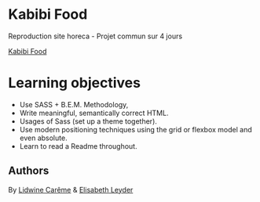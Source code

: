 # Kabibi Food

Reproduction site horeca - Projet commun sur 4 jours 

[Kabibi Food](https://elibbth.github.io/Kabibi-Food/)

# Learning objectives
- Use SASS + B.E.M. Methodology,
- Write meaningful, semantically correct HTML.
- Usages of Sass (set up a theme together).
- Use modern positioning techniques using the grid or flexbox model and even absolute.
- Learn to read a Readme throughout.

## Authors
By [Lidwine Carême](https://www.github.com/LidwinePrior) & [Elisabeth Leyder](https://github.com/Elibbth)
